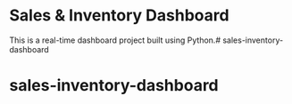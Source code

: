 # Sales & Inventory Dashboard

This is a real-time dashboard project built using Python.# sales-inventory-dashboard
# sales-inventory-dashboard

